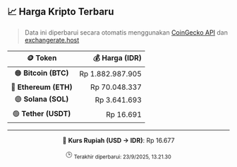 

<!-- HARGA_KRIPTO -->
## 📈 Harga Kripto Terbaru

> Data ini diperbarui secara otomatis menggunakan [CoinGecko API](https://www.coingecko.com/) dan [exchangerate.host](https://exchangerate.host/)

<div align="center">

| 🪙 Token | 💰 Harga (IDR) |
|:------:|---------------:|
| 🟠 **Bitcoin (BTC)**   | Rp 1.882.987.905 |
| 🔵 **Ethereum (ETH)**  | Rp 70.048.337 |
| 🟣 **Solana (SOL)**    | Rp 3.641.693 |
| 🟢 **Tether (USDT)**   | Rp 16.691 |

---

💱 **Kurs Rupiah (USD → IDR)**: Rp 16.677

🕒 <sub>Terakhir diperbarui: 23/9/2025, 13.21.30</sub>

</div>
<!-- /HARGA_KRIPTO -->